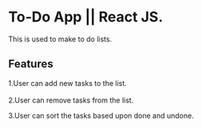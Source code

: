 # To-Do App || React JS.
This is used to make to do lists.

## Features

1.User can add new tasks to the list. \
\
2.User can remove tasks from the list. 

3.User can sort the tasks based upon done and undone. 




